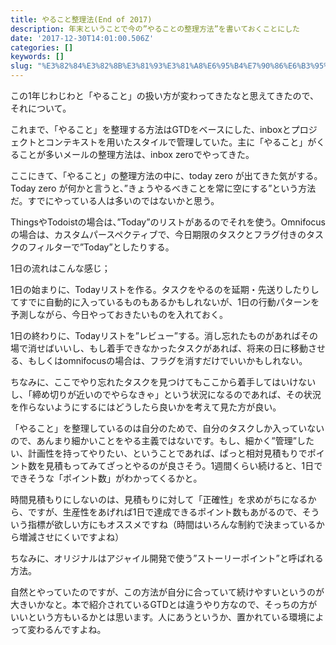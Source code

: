 ```yaml
---
title: やること整理法(End of 2017)
description: 年末ということで今の”やることの整理方法”を書いておくことにした
date: '2017-12-30T14:01:00.506Z'
categories: []
keywords: []
slug: "%E3%82%84%E3%82%8B%E3%81%93%E3%81%A8%E6%95%B4%E7%90%86%E6%B3%95%28End+of+2017%29"
---
```

この1年じわじわと「やること」の扱い方が変わってきたなと思えてきたので、それについて。

これまで、「やること」を整理する方法はGTDをベースにした、inboxとプロジェクトとコンテキストを用いたスタイルで管理していた。主に「やること」がくることが多いメールの整理方法は、inbox zeroでやってきた。

ここにきて、「やること」の整理方法の中に、today zero が出てきた気がする。Today zero が何かと言うと、”きょうやるべきことを常に空にする”という方法だ。すでにやっている人は多いのではないかと思う。

ThingsやTodoistの場合は、”Today”のリストがあるのでそれを使う。Omnifocusの場合は、カスタムパースペクティブで、今日期限のタスクとフラグ付きのタスクのフィルターで”Today”としたりする。

1日の流れはこんな感じ；

1日の始まりに、Todayリストを作る。タスクをやるのを延期・先送りしたりしてすでに自動的に入っているものもあるかもしれないが、1日の行動パターンを予測しながら、今日やっておきたいものを入れておく。

1日の終わりに、Todayリストを”レビュー”する。消し忘れたものがあればその場で消せばいいし、もし着手できなかったタスクがあれば、将来の日に移動させる、もしくはomnifocusの場合は、フラグを消すだけでいいかもしれない。

ちなみに、ここでやり忘れたタスクを見つけてもここから着手してはいけないし、「締め切りが近いのでやらなきゃ」という状況になるのであれば、その状況を作らないようにするにはどうしたら良いかを考えて見た方が良い。

「やること」を整理しているのは自分のためで、自分のタスクしか入っていないので、あんまり細かいことをやる主義ではないです。もし、細かく”管理”したい、計画性を持ってやりたい、ということであれば、ぱっと相対見積もりでポイント数を見積もってみてざっとやるのが良さそう。1週間くらい続けると、1日でできそうな「ポイント数」がわかってくるかと。

時間見積もりにしないのは、見積もりに対して「正確性」を求めがちになるから、ですが、生産性をあげれば1日で達成できるポイント数もあがるので、そういう指標が欲しい方にもオススメですね（時間はいろんな制約で決まっているから増減させにくいですよね）

ちなみに、オリジナルはアジャイル開発で使う”ストーリーポイント”と呼ばれる方法。

自然とやっていたのですが、この方法が自分に合っていて続けやすいというのが大きいかなと。本で紹介されているGTDとは違うやり方なので、そっちの方がいいという方もいるかとは思います。人にあうというか、置かれている環境によって変わるんですよね。